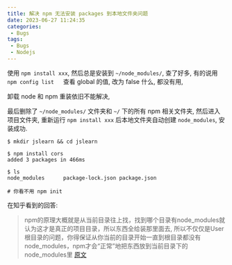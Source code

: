 ```yaml
---
title: 解决 npm 无法安装 packages 到本地文件夹问题
date: 2023-06-27 11:24:35
categories:
 - Bugs
tags:
 - Bugs
 - Nodejs
---
```


使用 `npm install xxx`, 然后总是安装到 `~/node_modules/`, 查了好多, 有的说用 `npm config list   `查看 global 的值, 改为 false 什么, 都没有用, 

卸载 node 和 npm 重装依旧不能解决, 

最后删除了  `~/node_modules/` 文件夹和 `~/` 下的所有 npm 相关文件夹, 然后进入项目文件夹, 重新运行 `npm install xxx` 后本地文件夹自动创建 `node_modules`, 安装成功. 

```shell
$ mkdir jslearn && cd jslearn

$ npm install cors
added 3 packages in 466ms

$ ls
node_modules      package-lock.json package.json

# 你看不用 npm init
```

在知乎看到的回答:

> npm的原理大概就是从当前目录往上找，找到哪个目录有node_modules就认为这才是真正的项目目录，所以东西全给装那里面去, 所以不仅仅是User根目录的问题，你得保证从你当前的目录开始一直到根目录都没有node_modules，npm才会“正常”地把东西放到当前目录下的node_modules里 [原文](https://www.zhihu.com/question/33302274/answer/56276831)

